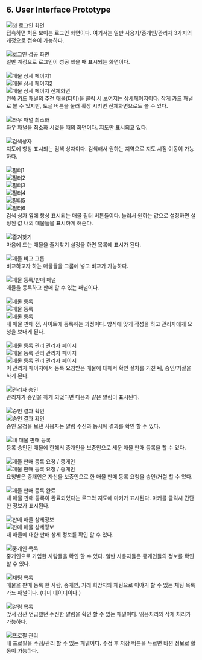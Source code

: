 ## 6. User Interface Prototype

![첫 로그인 화면](<./img/1) 첫 로그인.png>)<br>
접속하면 처음 보이는 로그인 화면이다. 여기서는 일반 사용자/중개인/관리자 3가지의 게정으로 접속이 가능하다.
<br><br>
![로그인 성공 화면](<./img/2) 로그인 성공 화면.png>)<br>
일반 계정으로 로그인이 성공 했을 때 표시되는 화면이다.
<br><br>
![매물 상세 페이지1](<./img/3-1) 왼쪽 카드 패널의 추천 매물(더미) 클릭시 보이는 상세페이지.png>)<br>
![매물 상세 페이지2](<./img/3-2) 왼쪽 카드 패널의 추천 매물(더미) 클릭시 보이는 상세페이지2.png>)<br>
![매물 상세 페이지 전체화면](<./img/3-3) 왼쪽 카드 패널의 추천 매물(더미) 클릭시 보이는 상세페이지 (전체화면).png>)<br>
왼쪽 카드 패널의 추천 매물(더미)을 클릭 시 보여지는 상세페이지이다. 작게 카드 패널로 볼 수 있지만, 토글 버튼을 눌러 확장 시키면 전체화면으로도 볼 수 있다.
<br><br>
![좌우 패널 최소화](<./img/4) 좌우 패널 최소화.png>)<br>
좌우 패널을 최소화 시켰을 때의 화면이다. 지도만 표시되고 있다.
<br><br>
![검색상자](<./img/5-1) 검색상자.png>)<br>
지도에 항상 표시되는 검색 상자이다. 검색해서 원하는 지역으로 지도 시점 이동이 가능하다.
<br><br>
![필터1](<./img/5-2) 필터1.png>)<br>
![필터2](<./img/5-3) 필터2.png>)<br>
![필터3](<./img/5-4) 필터3.png>)<br>
![필터4](<./img/5-5) 필터4.png>)<br>
![필터5](<./img/5-6) 필터5.png>)<br>
![필터6](<./img/5-7) 전체필터.png>)<br>
검색 상자 옆에 항상 표시되는 매물 필터 버튼들이다. 눌러서 원하는 값으로 설정하면 설정된 값 내의 매물들을 표시하게 해준다.
<br><br>
![즐겨찾기](<./img/6) 우측 패널 즐겨찾기 목록.png>)<br>
마음에 드는 매물을 즐겨찾기 설정을 하면 목록에 표시가 된다.
<br><br>
![매물 비교 그룹](<./img/7) 우측 패널 매물 비교 그룹 패널.png>)<br>
비교하고자 하는 매물들을 그룹에 넣고 비교가 가능하다.
<br><br>
![매물 등록/판매 패널](<./img/8) 우측 패널 매물 등록 패널.png>)<br>
매물을 등록하고 판매 할 수 있는 패널이다.
<br><br>
![매물 등록](<./img/8-1) 내 매물 등록.png>)<br>
![매물 등록](<./img/8-1) 내 매물 등록2.png>)<br>
![매물 등록](<./img/8-2) 내 매물 등록 요청 확인 알림.png>)<br>
내 매물 판매 전, 사이트에 등록하는 과정이다. 양식에 맞게 작성을 하고 관리자에게 요청을 보내게 된다.
<br><br>
![매물 등록 관리 관리자 페이지](<./img/8-3) 관리자 페이지.png>)<br>
![매물 등록 관리 관리자 페이지](<./img/8-3) 필터링 적용.png>)<br>
![매물 등록 관리 관리자 페이지](<./img/8-4) 요청 매물 적법한지 확인.png>)<br>
이 관리자 페이지에서 등록 요청받은 매물에 대해서 확인 절차를 거친 뒤, 승인/거절을 하게 된다.
<br><br>
![관리자 승인](<./img/8-5) 승인 확인.png>)<br>
관리자가 승인을 하게 되었다면 다음과 같은 알림이 표시된다.
<br><br>
![승인 결과 확인](<./img/8-6) 승인 결과 확인.png>)<br>
![승인 결과 확인](<./img/8-7) 알림 수신.png>)<br>
승인 요청을 보낸 사용자는 알림 수신과 동시에 결과를 확인 할 수 있다.
<br><br>
![내 매물 판매 등록](<./img/8-8) 내 매물 판매 등록.png>)<br>
등록 승인된 매물에 한해서 중개인을 보증인으로 세운 매물 판매 등록을 할 수 있다.
<br><br>
![매물 판매 등록 요청 / 중개인](<./img/8-9) 요청받은 중개인 판매 등록 확인.png>)<br>
![매물 판매 등록 요청 / 중개인](<./img/8-9) 판매 등록 승인 완료.png>)<br>
요청받은 중개인은 자신을 보증인으로 한 매물 판매 등록 요청을 승인/거절 할 수 있다.
<br><br>
![매물 판매 등록 완료](<./img/9-1) 판매 등록 완료 로그 및 지도 표시.png>)<br>
내 매물 판매 등록이 완료되었다는 로그와 지도에 마커가 표시된다. 마커를 클릭시 간단한 정보가 표시된다.
<br><br>
![판매 매물 상세정보](<./img/9-2) 상세정보 확인 가능.png>)<br>
![판매 매물 상세정보](<./img/9-2) 상세정보 확인 가능2.png>)<br>
내 매물에 대한 판매 상세 정보를 확인 할 수 있다.
<br><br>
![중개인 목록](<./img/10) 우측 패널 중개인 목록.png>)<br>
중개인으로 가입한 사람들을 확인 할 수 있다. 일반 사용자들은 중개인들의 정보를 확인 할 수 있다.
<br><br>
![채팅 목록](<./img/11) 우측 패널 채팅 목록.png>)<br>
매물을 판매 등록 한 사람, 중개인, 거래 희망자와 채팅으로 이야기 할 수 있는 채팅 목록 카드 패널이다. (더미 데이터이다.)
<br><br>
![알림 목록](<./img/12) 우측 패널 알림 목록.png>)<br>
앞서 잠깐 언급했던 수신한 알림을 확인 할 수 있는 패널이다. 읽음처리와 삭제 처리가 가능하다.
<br><br>
![프로필 관리](<./img/13) 우측 패널 프로필 수정 및 관리.png>)<br>
내 프로필을 수정/관리 할 수 있는 패널이다. 수정 후 저장 버튼을 누르면 바뀐 정보로 활동이 가능하다.
